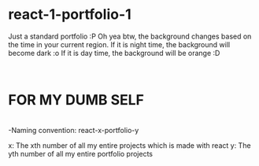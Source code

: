 # react-1-portfolio-1

Just a standard portfolio :P
Oh yea btw, the background changes based on the time in your current region.
If it is night time, the background will become dark :o
If it is day time, the background will be orange :D

<br/>
<h1>FOR MY DUMB SELF</h1>
<br/>
 -Naming convention:
react-x-portfolio-y

x: The xth number of all my entire projects which is made with react
y: The yth number of all my entire portfolio projects
